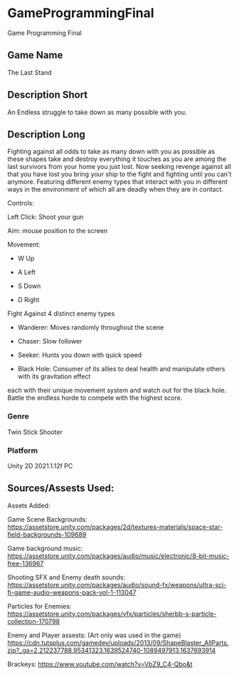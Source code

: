 # GameProgrammingFinal
Game Programming Final

## Game Name 
The Last Stand

## Description Short 
An Endless struggle to take down as many possible with you.
## Description Long
Fighting against all odds to take as many down with you as possible as these shapes take and destroy everything it touches as you are among the last survivors from your home you just lost. Now seeking revenge against all that you have lost you bring your ship to the fight and fighting until you can't anymore. Featuring different enemy types that interact with you in different ways in the environment of which all are deadly when they are in contact.

Controls: 

Left Click: Shoot your gun

Aim: mouse position to the screen

Movement:

- W Up

- A Left

- S Down

- D Right

Fight Against 4 distinct enemy types 

- Wanderer: Moves randomly throughout the scene

- Chaser: Slow follower

- Seeker: Hunts you down with quick speed

- Black Hole: Consumer of its allies to deal health and manipulate others with its gravitation effect

each with their unique movement system and watch out for the black hole. Battle the endless horde to compete with the highest score.
### Genre
Twin Stick Shooter
### Platform
Unity 2D 2021.1.12f PC

## Sources/Assests Used:
Assets Added:

Game Scene Backgrounds:
https://assetstore.unity.com/packages/2d/textures-materials/space-star-field-backgrounds-109689

Game background music:
https://assetstore.unity.com/packages/audio/music/electronic/8-bit-music-free-136967

Shooting SFX and Enemy death sounds:
https://assetstore.unity.com/packages/audio/sound-fx/weapons/ultra-sci-fi-game-audio-weapons-pack-vol-1-113047

Particles for Enemies:
https://assetstore.unity.com/packages/vfx/particles/sherbb-s-particle-collection-170798

Enemy and Player assests: (Art only was used in the game)
https://cdn.tutsplus.com/gamedev/uploads/2013/09/ShapeBlaster_AllParts.zip?_ga=2.212237788.95341323.1639524740-1089497913.1637693914

Brackeys:
https://www.youtube.com/watch?v=VbZ9_C4-Qbo&t
